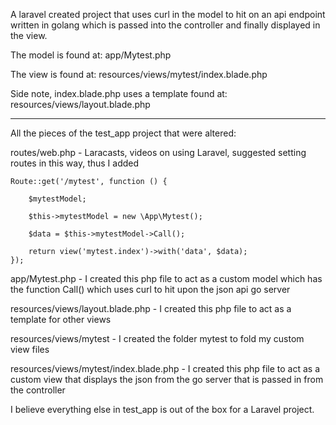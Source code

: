 A laravel created project that uses curl in the model to hit on an api endpoint written in golang which is passed into the controller and finally displayed in the view. 

The model is found at: app/Mytest.php

The view is found at: resources/views/mytest/index.blade.php

Side note, index.blade.php uses a template found at: resources/views/layout.blade.php

-------------------------------------------------------------------------------------

All the pieces of the test_app project that were altered:

routes/web.php - Laracasts, videos on using Laravel, suggested setting routes in this way, thus I added 

    Route::get('/mytest', function () {

        $mytestModel;
    
        $this->mytestModel = new \App\Mytest();
    
        $data = $this->mytestModel->Call();
    
        return view('mytest.index')->with('data', $data);
    });


app/Mytest.php - I created this php file to act as a custom model which has the function Call() which uses curl to hit upon the json api go server

resources/views/layout.blade.php - I created this php file to act as a template for other views

resources/views/mytest - I created the folder mytest to fold my custom view files

resources/views/mytest/index.blade.php - I created this php file to act as a custom view that displays the json from the go server that is passed in from the controller

I believe everything else in test_app is out of the box for a Laravel project.
